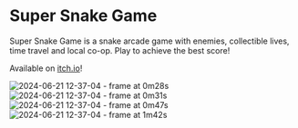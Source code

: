 # Super Snake Game
Super Snake Game is a snake arcade game with enemies, collectible lives, time travel and local co-op. Play to achieve the best score!

Available on [itch.io](https://gabrielbertasso.itch.io/super-snake-game)!

![2024-06-21 12-37-04 - frame at 0m28s](https://github.com/gabrieljacintho/snake-game/assets/64656746/c1668cc3-8800-40fc-a4f7-dd52af6b5a6c)
![2024-06-21 12-37-04 - frame at 0m31s](https://github.com/gabrieljacintho/snake-game/assets/64656746/9b2d403f-6c59-4852-96b0-6c5e11711143)
![2024-06-21 12-37-04 - frame at 0m47s](https://github.com/gabrieljacintho/snake-game/assets/64656746/ff009671-286a-4a7a-995e-05046106de67)
![2024-06-21 12-37-04 - frame at 1m42s](https://github.com/gabrieljacintho/snake-game/assets/64656746/f8a4a965-e5ad-4e6b-8c9d-af5a226a9983)
